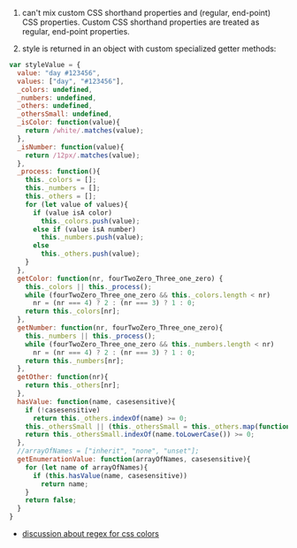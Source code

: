 1. can't mix custom CSS shorthand properties and (regular, end-point) CSS properties. 
   Custom CSS shorthand properties are treated as regular, end-point properties. 

2. style is returned in an object with custom specialized getter methods:

```javascript
var styleValue = {
  value: "day #123456",
  values: ["day", "#123456"],
  _colors: undefined,
  _numbers: undefined,
  _others: undefined,
  _othersSmall: undefined,
  _isColor: function(value){
    return /white/.matches(value);
  },
  _isNumber: function(value){
    return /12px/.matches(value);
  },
  _process: function(){
    this._colors = [];
    this._numbers = [];
    this._others = [];
    for (let value of values){
      if (value isA color)
        this._colors.push(value);
      else if (value isA number)
        this._numbers.push(value);
      else 
        this._others.push(value);
    }
  }, 
  getColor: function(nr, fourTwoZero_Three_one_zero) {
    this._colors || this._process();
    while (fourTwoZero_Three_one_zero && this._colors.length < nr)
      nr = (nr === 4) ? 2 : (nr === 3) ? 1 : 0;
    return this._colors[nr];
  }, 
  getNumber: function(nr, fourTwoZero_Three_one_zero){
    this._numbers || this._process();
    while (fourTwoZero_Three_one_zero && this._numbers.length < nr)
      nr = (nr === 4) ? 2 : (nr === 3) ? 1 : 0;
    return this._numbers[nr];    
  },
  getOther: function(nr){
    return this._others[nr];
  },
  hasValue: function(name, casesensitive){
    if (!casesensitive)
      return this._others.indexOf(name) >= 0;
    this._othersSmall || (this._othersSmall = this._others.map(function(str){return str.toLowerCase();}));
    return this._othersSmall.indexOf(name.toLowerCase()) >= 0;
  },
  //arrayOfNames = ["inherit", "none", "unset"];
  getEnumerationValue: function(arrayOfNames, casesensitive){
    for (let name of arrayOfNames){
      if (this.hasValue(name, casesensitive))
        return name;
    }
    return false;
  }
}

```

 * [discussion about regex for css colors](https://gist.github.com/olmokramer/82ccce673f86db7cda5e)